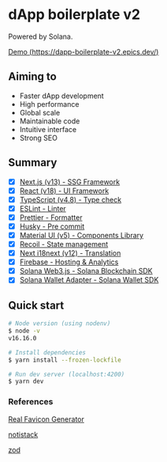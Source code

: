 # dApp boilerplate v2

Powered by Solana.

[Demo (https://dapp-boilerplate-v2.epics.dev/)](https://dapp-boilerplate-v2.epics.dev/)

## Aiming to

- Faster dApp development
- High performance
- Global scale
- Maintainable code
- Intuitive interface
- Strong SEO

## Summary

- [x] [Next.js (v13) - SSG Framework](https://nextjs.org/)
- [x] [React (v18) - UI Framework](https://reactjs.org/)
- [x] [TypeScript (v4.8) - Type check](https://www.typescriptlang.org/)
- [x] [ESLint - Linter](https://eslint.org/)
- [x] [Prettier - Formatter](https://prettier.io/)
- [x] [Husky - Pre commit](https://typicode.github.io/husky/#/)
- [x] [Material UI (v5) - Components Library](https://mui.com/)
- [x] [Recoil - State management](https://recoiljs.org/)
- [x] [Next i18next (v12) - Translation](https://github.com/isaachinman/next-i18next)
- [x] [Firebase - Hosting & Analytics](https://firebase.google.com/)
- [x] [Solana Web3.js - Solana Blockchain SDK](https://solana-labs.github.io/solana-web3.js/)
- [x] [Solana Wallet Adapter - Solana Wallet SDK](https://github.com/solana-labs/wallet-adapter)

## Quick start

```bash
# Node version (using nodenv)
$ node -v
v16.16.0

# Install dependencies
$ yarn install --frozen-lockfile

# Run dev server (localhost:4200)
$ yarn dev
```

### References

[Real Favicon Generator](https://realfavicongenerator.net/)

[notistack](https://iamhosseindhv.com/notistack)

[zod](https://github.com/colinhacks/zod)

